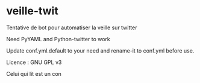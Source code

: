 # veille-twit
Tentative de bot pour automatiser la veille sur twitter

Need PyYAML and Python-twitter to work

Update conf.yml.default to your need and rename-it to conf.yml before use.

Licence : GNU GPL v3

Celui qui lit est un con